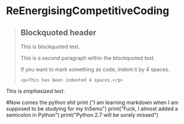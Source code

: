# ReEnergisingCompetitiveCoding

> ## Blockquoted header
> 
> This is blockquoted text.
> 
> This is a second paragraph within the blockquoted text.
> 
> If you want to mark something as code, indent it by 4 spaces.
> 
>     <p>This has been indented 4 spaces.</p>

This is *emphasized* _text_.

  #Now comes the python shit
  print ("I am learning markdown when I am supposed to be studying for my InSems")
  print("Fuck, I almost added a semicolon in Python")
  print("Python 2.7 will be sorely missed")
